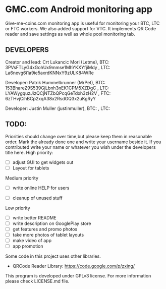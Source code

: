 GMC.com Android monitoring app
================================

Give-me-coins.com monitoring app is useful for monitoring your BTC, LTC or FTC workers. We also added support for VTC. It implements QR Code reader and save settings as well as whole pool monitoring tab.


DEVELOPERS
-------------------------
Creator and lead: Crt Lukancic Mori (Letme), BTC: 3PVsFTLyG4xGohUx9mmse1MhYKXYfjiMdy , LTC: La6nevg6i1a9ie5axrdKNNxY9zULK84WRe

Developer: Patrik Hummelbrunner (MrPet), BTC: 153BhareZ9S539GjLbnh3nEK1CPM5XZDgC , LTC: LYAWygquzJizQCjNTZbQPcqGeTdxh3zH2V , FTC: 6zTHvjCihBCp2xqA38x2RsdGQ3x2uKgRyY

Developer: Justin Muller (justinmuller), BTC: , LTC: 


TODO:
-------------------------
Priorities should change over time,but please keep them in reasonable order. Mark the already done one and write your username beside it. If you contributed write your name or whatever you wish under the developers title here.
High priority:
 - [ ] adjust GUI to get widgets out
 - [ ] Layout for tablets

Medium priority
 - [ ] write online HELP for users
 - [ ] cleanup of unused stuff


Low priority
 - [ ] write better README
 - [ ] write description on GooglePlay store
 - [ ] get features and promo photos
 - [ ] take more photos of tablet layouts
 - [ ] make video of app
 - [ ] app promotion

Some code in this project uses other libraries.
 - QRCode Reader Library: https://code.google.com/p/zxing/


This program is developed under GPLv3 license. For more information
please check LICENSE.md file.


